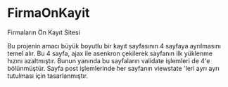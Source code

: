 # FirmaOnKayit
Firmaların Ön Kayıt Sitesi

Bu projenin amacı büyük boyutlu bir kayıt sayfasının 4 sayfaya ayrılmasını temel alır.
Bu 4 sayfa, ajax ile asenkron çekilerek sayfanın ilk yüklenme hızını azaltmıştır. 
Bunun yanında bu sayfaların validate işlemleri de 4'e bölünmüştür.
Sayfa post işlemlerinde her sayfanın viewstate 'leri ayrı ayrı tutulması için tasarlanmıştır.
